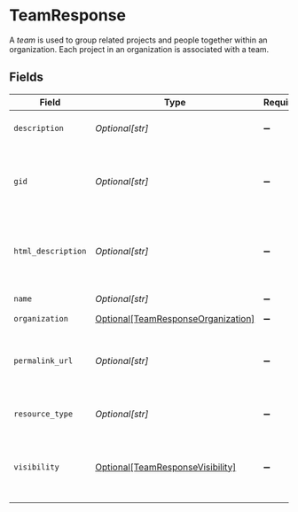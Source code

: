 # TeamResponse

A *team* is used to group related projects and people together within an organization. Each project in an organization is associated with a team.


## Fields

| Field                                                                                       | Type                                                                                        | Required                                                                                    | Description                                                                                 | Example                                                                                     |
| ------------------------------------------------------------------------------------------- | ------------------------------------------------------------------------------------------- | ------------------------------------------------------------------------------------------- | ------------------------------------------------------------------------------------------- | ------------------------------------------------------------------------------------------- |
| `description`                                                                               | *Optional[str]*                                                                             | :heavy_minus_sign:                                                                          | [Opt In](/docs/input-output-options). The description of the team.<br/>                     | All developers should be members of this team.                                              |
| `gid`                                                                                       | *Optional[str]*                                                                             | :heavy_minus_sign:                                                                          | Globally unique identifier of the resource, as a string.                                    | 12345                                                                                       |
| `html_description`                                                                          | *Optional[str]*                                                                             | :heavy_minus_sign:                                                                          | [Opt In](/docs/input-output-options). The description of the team with formatting as HTML.<br/> | <body><em>All</em> developers should be members of this team.</body>                        |
| `name`                                                                                      | *Optional[str]*                                                                             | :heavy_minus_sign:                                                                          | The name of the team.                                                                       | Marketing                                                                                   |
| `organization`                                                                              | [Optional[TeamResponseOrganization]](../../models/shared/teamresponseorganization.md)       | :heavy_minus_sign:                                                                          | N/A                                                                                         |                                                                                             |
| `permalink_url`                                                                             | *Optional[str]*                                                                             | :heavy_minus_sign:                                                                          | A url that points directly to the object within Asana.                                      | https://app.asana.com/0/resource/123456789/list                                             |
| `resource_type`                                                                             | *Optional[str]*                                                                             | :heavy_minus_sign:                                                                          | The base type of this resource.                                                             | task                                                                                        |
| `visibility`                                                                                | [Optional[TeamResponseVisibility]](../../models/shared/teamresponsevisibility.md)           | :heavy_minus_sign:                                                                          | The visibility of the team to users in the same organization<br/>                           |                                                                                             |